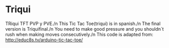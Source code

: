 # Triqui
TRiqui TFT PVP y PVE./n
This Tic Tac Toe(triqui) is in spanish./n
The final version is Triquifinal./n
You need to make good pressure and you shouldn´t rush when making moves consecutively./n
This code is adapted from: http://educ8s.tv/arduino-tic-tac-toe/
 
